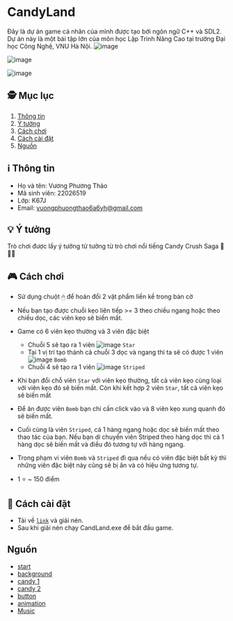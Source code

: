 # CandyLand
Đây là dự án game cá nhân của mình được tạo bới ngôn ngữ C++ và SDL2. Dự án này là một bài tập lớn của môn học Lập Trình Nâng Cao tại trường Đại học Công Nghệ, VNU Hà Nội.
![image](https://github.com/pthao12/CandyLand/assets/125387948/149c2989-0906-4b0c-ac5e-127df695690c)

![image](https://github.com/pthao12/CandyLand/assets/125387948/9faefeaf-756c-4d90-a753-6533df187873)

![image](https://github.com/pthao12/CandyLand/assets/125387948/fe23b9cc-de6b-4638-922b-24907fe6d347)

## 🕵️ Mục lục
1. [Thông tin](#introduction)
2. [Ý tưởng](#paragraph1)
3. [Cách chơi](#paragraph2)
4. [Cách cài đặt](#paragraph3)
5. [Nguồn](#paragraph4)

## ℹ Thông tin <a name="introduction"></a>
- Họ và tên: Vương Phương Thảo
- Mã sinh viên: 22026519
- Lớp: K67J
- Email: vuongphuongthao6a6yh@gmail.com

## 💡 Ý tưởng  <a name="paragraph1"></a>
Trò chơi được lấy ý tưởng từ tưởng từ trò chơi nổi tiếng Candy Crush Saga 🍬🍭🍫

## 🎮 Cách chơi  <a name="paragraph2"></a>
- Sử dụng chuột 🖱 ️để hoán đổi 2 vật phẩm liền kề trong bàn cờ
- Nếu bạn tạo được chuỗi kẹo liên tiếp >= 3 theo chiều ngang hoặc theo chiều dọc, các viên kẹo sẽ biến mất.

- Game có 6 viên kẹo thường và 3 viên đặc biệt 
    - Chuỗi 5 sẽ tạo ra 1 viên ![image](https://user-images.githubusercontent.com/125387948/236450472-7be5a03f-2350-4622-a80e-be03b825aa9d.png) `Star`
    - Tại 1 vị trí tạo thánh cả chuỗi 3 dọc và ngang thì ta sẽ có được 1 viên ![image](https://user-images.githubusercontent.com/125387948/236450734-9af55913-12ac-4e90-a0fd-7af5effaf242.png) `Bomb`
    - Chuỗi 4 sẽ tạo ra 1 viên ![image](https://user-images.githubusercontent.com/125387948/236450944-0fa1c885-084f-4168-ada5-bccceec32fca.png) `Striped`

- Khi bạn đổi chỗ viên `Star` với viên kẹo thường, tất cả viên kẹo cùng loại với viên kẹo đó sẽ biến mất. Còn khi kết hợp 2 viên `Star`, tất cả viên kẹo sẽ biến mất
- Để ăn được viên `Bomb` bạn chỉ cần click vào và 8 viên kẹo xung quanh đó sẽ biến mất.
- Cuối cùng là viên `Striped`, cả 1 hàng ngang hoặc dọc sẽ biến mất theo thao tác của bạn. Nếu bạn di chuyển viên Striped theo hàng dọc thì cả 1 hàng dọc sẽ biến mất và điều đó tương tự với hàng ngang.
- Trong phạm vi viên `Bomb` và `Striped` đi qua nếu có viên đặc biệt bất kỳ thì những viên đặc biệt này cũng sẽ bị ăn và có hiệu ứng tương tự.
- 1 ⭐ ~ 150 điểm 

## 📩 Cách cài đặt  <a name="paragraph3"></a>
- Tải về [`link`](https://github.com/pthao12/Game/tree/testo/CandyLand) và giải nén.
- Sau khi giải nén chạy CandLand.exe để bắt đầu game.

## Nguồn  <a name="paragraph4"></a>
- [start](https://www.freepik.com/free-vector/colorful-candy-land-background_2306400.htm)
- [background](https://www.freepik.com/premium-vector/sweet-candy-land-with-cloud-background_32610429.htm)
- [candy 1](https://www.freepik.com/free-vector/candy-game-icons-confectionery-pastry-set_24315603.htm#query=candy%20game%20icon&position=0&from_view=search&track=ais)
- [candy 2](https://www.freepik.com/free-vector/candy-game-icons-cartoon-vector-ui-sweets-set_24131294.htm?fbclid=IwAR3lyADetSug4BB96OJaybbnpEc_Mn-WrKl5NxJgbPc7Mn0EO3QQmDJqqe4)
- [button](https://www.freepik.com/premium-vector/set-buttons-custom-cartoonstyle-game-interface_30670670.htm)
- [animation](https://www.freepik.com/free-vector/cartoon-element-animation-frames_13818851.htm?query=bomb%20animation)
- [Music](https://www.youtube.com/watch?v=5NvZ7xuzLI4)
